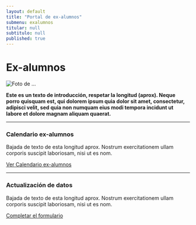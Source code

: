 ```yaml
---
layout: default
title: "Portal de ex-alumnos"
submenu: exalumnos
titular: null
subtitulo: null
published: true
---
```


# Ex-alumnos
 
![Foto de ...](http://placeimg.com/720/300/people)

**Este es un texto de introducción, respetar la longitud (aprox). Neque porro quisquam est, qui dolorem ipsum quia dolor sit amet, consectetur, adipisci velit, sed quia non numquam eius modi tempora incidunt ut labore et dolore magnam aliquam quaerat.**


---

### Calendario ex-alumnos
Bajada de texto de esta longitud aprox. Nostrum exercitationem ullam corporis suscipit laboriosam, nisi ut es nom.

[Ver Calendario ex-alumnos](/ex-alumnos/eventos)

---

### Actualización de datos

Bajada de texto de esta longitud aprox. Nostrum exercitationem ullam corporis suscipit laboriosam, nisi ut es nom.

[Completar el formulario](/ex-alumnos/actualizacion-datos)